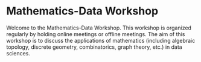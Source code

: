 # Mathematics-Data Workshop

Welcome to the Mathematics-Data Workshop. This workshop is organized regularly by holding online meetings or offline meetings. The aim of this workshop is to discuss the applications of mathematics (including algebraic topology, discrete geometry, combinatorics, graph theory, etc.) in data sciences. 

